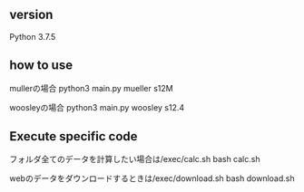 ## version
Python 3.7.5

## how to use
mullerの場合
python3 main.py mueller s12M

woosleyの場合
python3 main.py woosley s12.4

## Execute specific code
フォルダ全てのデータを計算したい場合は/exec/calc.sh
bash calc.sh

webのデータをダウンロードするときは/exec/download.sh
bash download.sh
